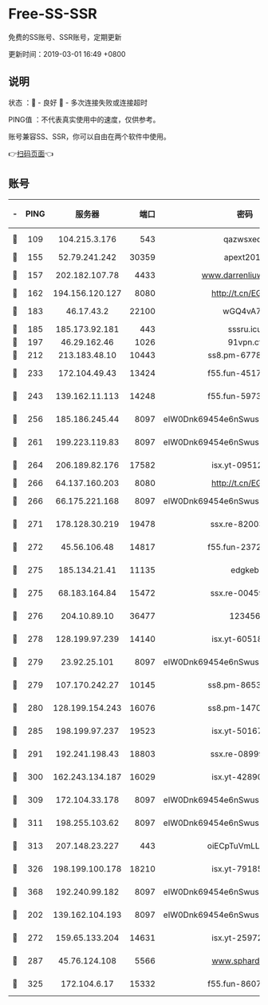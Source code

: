 # Free-SS-SSR

免费的SS账号、SSR账号，定期更新

更新时间：2019-03-01 16:49 +0800

## 说明

状态     ：🙂 - 良好 🙁 - 多次连接失败或连接超时

PING值   ：不代表真实使用中的速度，仅供参考。

账号兼容SS、SSR，你可以自由在两个软件中使用。

👉[扫码页面](https://liesauer.github.io/free-ss-ssr.github.io/)👈

## 账号

|-|PING|服务器|端口|密码|加密方式|区域|
|:----:|:----:|:-----:|-----:|:----:|:----:|:----:|
|🙂|109|104.215.3.176|543|qazwsxedc|aes-256-gcm|JP|
|🙂|155|52.79.241.242|30359|apext2019|chacha20|KR|
|🙂|157|202.182.107.78|4433|www.darrenliuwei.com|aes-256-cfb|JP|
|🙂|162|194.156.120.127|8080|http://t.cn/EGJIyrl|rc4-md5|RU|
|🙂|183|46.17.43.2|22100|wGQ4vA7D|aes-256-gcm|RU|
|🙂|185|185.173.92.181|443|sssru.icu|rc4-md5|RU|
|🙂|197|46.29.162.46|1026|91vpn.cf|rc4-md5|RU|
|🙂|212|213.183.48.10|10443|ss8.pm-67787720|rc4-md5|RU|
|🙂|233|172.104.49.43|13424|f55.fun-45173439|aes-256-cfb|SG|
|🙂|243|139.162.11.113|14248|f55.fun-59730477|aes-256-cfb|SG|
|🙂|256|185.186.245.44|8097|eIW0Dnk69454e6nSwuspv9DmS201tQ0D|aes-256-cfb|NL|
|🙂|261|199.223.119.83|8097|eIW0Dnk69454e6nSwuspv9DmS201tQ0D|aes-256-cfb|US|
|🙂|264|206.189.82.176|17582|isx.yt-09512157|aes-256-cfb|SG|
|🙂|266|64.137.160.203|8080|http://t.cn/EGJIyrl|rc4-md5|CA|
|🙂|266|66.175.221.168|8097|eIW0Dnk69454e6nSwuspv9DmS201tQ0D|aes-256-cfb|US|
|🙂|271|178.128.30.219|19478|ssx.re-82003000|aes-256-cfb|SG|
|🙂|272|45.56.106.48|14817|f55.fun-23726526|aes-256-cfb|US|
|🙂|275|185.134.21.41|11135|edgkeb|aes-256-cfb|GB|
|🙂|275|68.183.164.84|15472|ssx.re-00459440|aes-256-cfb|US|
|🙂|276|204.10.89.10|36477|123456|aes-256-cfb|US|
|🙂|278|128.199.97.239|14140|isx.yt-60518529|aes-256-cfb|SG|
|🙂|279|23.92.25.101|8097|eIW0Dnk69454e6nSwuspv9DmS201tQ0D|aes-256-cfb|US|
|🙂|279|107.170.242.27|10145|ss8.pm-86538525|aes-256-cfb|US|
|🙂|280|128.199.154.243|16076|ss8.pm-14706202|aes-256-cfb|SG|
|🙂|285|198.199.97.237|19523|isx.yt-50167481|aes-256-cfb|US|
|🙂|291|192.241.198.43|18803|ssx.re-08999110|aes-256-cfb|US|
|🙂|300|162.243.134.187|16029|isx.yt-42890959|aes-256-cfb|US|
|🙂|309|172.104.33.178|8097|eIW0Dnk69454e6nSwuspv9DmS201tQ0D|aes-256-cfb|SG|
|🙂|311|198.255.103.62|8097|eIW0Dnk69454e6nSwuspv9DmS201tQ0D|aes-256-cfb|US|
|🙂|313|207.148.23.227|443|oiECpTuVmLLxk4Ts|aes-256-cfb|US|
|🙂|326|198.199.100.178|18210|isx.yt-79185401|aes-256-cfb|US|
|🙂|368|192.240.99.182|8097|eIW0Dnk69454e6nSwuspv9DmS201tQ0D|aes-256-cfb|US|
|🙂|202|139.162.104.193|8097|eIW0Dnk69454e6nSwuspv9DmS201tQ0D|aes-256-cfb|JP|
|🙂|272|159.65.133.204|14631|isx.yt-25972344|aes-256-cfb|SG|
|🙂|287|45.76.124.108|5566|www.sphard.com|aes-256-cfb|AU|
|🙂|325|172.104.6.17|15332|f55.fun-86079232|aes-256-cfb|US|
